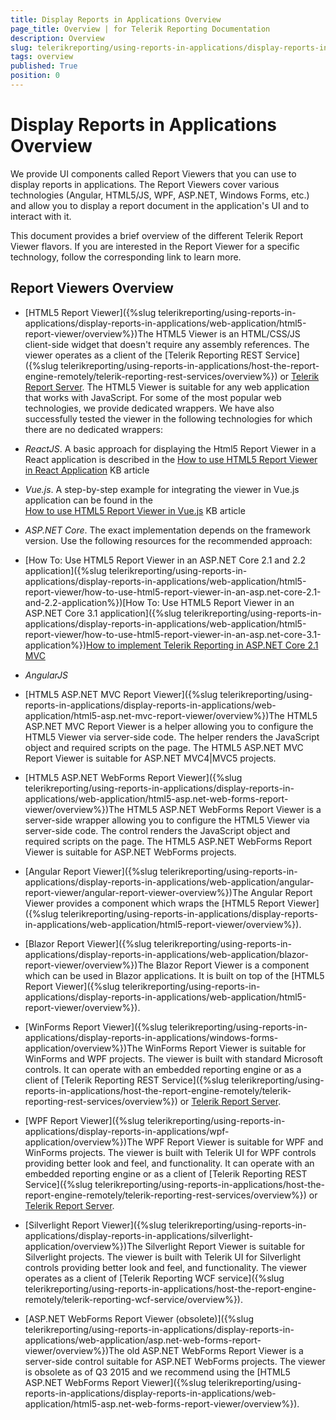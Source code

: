 ```yaml
---
title: Display Reports in Applications Overview
page_title: Overview | for Telerik Reporting Documentation
description: Overview
slug: telerikreporting/using-reports-in-applications/display-reports-in-applications/overview
tags: overview
published: True
position: 0
---
```


# Display Reports in Applications Overview



We provide UI components called Report Viewers that you can use to display reports in applications. The Report Viewers cover various technologies
        (Angular, HTML5/JS, WPF, ASP.NET, Windows Forms, etc.) and allow you to display a report document in the application's UI and to interact with it.
      

This document provides a brief overview of the different Telerik Report Viewer flavors. If you are interested in the Report Viewer for a specific technology,
        follow the corresponding link to learn more.  
      

## Report Viewers Overview

* [HTML5 Report Viewer]({%slug telerikreporting/using-reports-in-applications/display-reports-in-applications/web-application/html5-report-viewer/overview%})The HTML5 Viewer is an HTML/CSS/JS client-side widget that doesn't require any assembly references.
              The viewer operates as a client of the
              [Telerik Reporting REST Service]({%slug telerikreporting/using-reports-in-applications/host-the-report-engine-remotely/telerik-reporting-rest-services/overview%}) or [Telerik Report Server](https://www.telerik.com/report-server).
            The HTML5 Viewer is suitable for any web application that works with JavaScript. For some of the most popular
              web technologies, we provide dedicated wrappers. We have also successfully tested the viewer in
              the following technologies for which there are no dedicated wrappers:
            

* *ReactJS*. A basic approach for displaying the Html5 Report Viewer in a React 
                  application is described in the
                  [How to use HTML5 Report Viewer in React Application](https://docs.telerik.com/reporting/knowledge-base/how-to-use-html5-viewer-in-react-js)
                  KB article
                

* *Vue.js*. A step-by-step example for integrating the viewer in Vue.js application 
                  can be found in the  
                  [How to use HTML5 Report Viewer in Vue.js](https://docs.telerik.com/reporting/knowledge-base/how-to-use-html5-viewer-in-vue-js)
                  KB article
                

* *ASP.NET Core*. The exact implementation depends on the framework version. 
                  Use the following resources for the recommended approach:
                

* [How To: Use HTML5 Report Viewer in an ASP.NET Core 2.1 and 2.2 application]({%slug telerikreporting/using-reports-in-applications/display-reports-in-applications/web-application/html5-report-viewer/how-to-use-html5-report-viewer-in-an-asp.net-core-2.1-and-2.2-application%})[How To: Use HTML5 Report Viewer in an ASP.NET Core 3.1 application]({%slug telerikreporting/using-reports-in-applications/display-reports-in-applications/web-application/html5-report-viewer/how-to-use-html5-report-viewer-in-an-asp.net-core-3.1-application%})[How to implement Telerik Reporting in ASP.NET Core 2.1 MVC](https://docs.telerik.com/reporting/knowledge-base/how-to-implement-telerik-reporting-in-asp-net-core-mvc)

* *AngularJS*

* [HTML5 ASP.NET MVC Report Viewer]({%slug telerikreporting/using-reports-in-applications/display-reports-in-applications/web-application/html5-asp.net-mvc-report-viewer/overview%})The HTML5 ASP.NET MVC Report Viewer is a helper allowing you to configure the HTML5 Viewer via server-side code.
              The helper renders the JavaScript object and required scripts on the page. The HTML5 ASP.NET MVC Report Viewer is suitable for ASP.NET MVC4|MVC5 projects.
            

* [HTML5 ASP.NET WebForms Report Viewer]({%slug telerikreporting/using-reports-in-applications/display-reports-in-applications/web-application/html5-asp.net-web-forms-report-viewer/overview%})The HTML5 ASP.NET WebForms Report Viewer is a server-side wrapper allowing you to configure the HTML5 Viewer via server-side code.
              The control renders the JavaScript object and required scripts on the page.
              The HTML5 ASP.NET WebForms Report Viewer is suitable for ASP.NET WebForms projects.
            

* [Angular Report Viewer]({%slug telerikreporting/using-reports-in-applications/display-reports-in-applications/web-application/angular-report-viewer/angular-report-viewer-overview%})The Angular Report Viewer provides a component which wraps the
              [HTML5 Report Viewer]({%slug telerikreporting/using-reports-in-applications/display-reports-in-applications/web-application/html5-report-viewer/overview%}).
            

* [Blazor Report Viewer]({%slug telerikreporting/using-reports-in-applications/display-reports-in-applications/web-application/blazor-report-viewer/overview%})The Blazor Report Viewer is a component which can be used in Blazor applications. It is built on top of the
              [HTML5 Report Viewer]({%slug telerikreporting/using-reports-in-applications/display-reports-in-applications/web-application/html5-report-viewer/overview%}).
            

* [WinForms Report Viewer]({%slug telerikreporting/using-reports-in-applications/display-reports-in-applications/windows-forms-application/overview%})The WinForms Report Viewer is suitable for WinForms and WPF projects. The viewer is built with standard Microsoft controls.
              It can operate with an embedded reporting engine or as a client of
              [Telerik Reporting REST Service]({%slug telerikreporting/using-reports-in-applications/host-the-report-engine-remotely/telerik-reporting-rest-services/overview%}) or [Telerik Report Server](http://www.telerik.com/report-server).
            

* [WPF Report Viewer]({%slug telerikreporting/using-reports-in-applications/display-reports-in-applications/wpf-application/overview%})The WPF Report Viewer is suitable for WPF and WinForms projects. The viewer is built with Telerik UI for WPF controls providing better
              look and feel, and functionality. It can operate with an embedded reporting engine or as a client of
              [Telerik Reporting REST Service]({%slug telerikreporting/using-reports-in-applications/host-the-report-engine-remotely/telerik-reporting-rest-services/overview%}) or [Telerik Report Server](http://www.telerik.com/report-server).
            

* [Silverlight Report Viewer]({%slug telerikreporting/using-reports-in-applications/display-reports-in-applications/silverlight-application/overview%})The Silverlight Report Viewer is suitable for Silverlight projects. The viewer is built with Telerik UI for Silverlight controls providing
              better look and feel, and functionality. The viewer operates as a client of
              [Telerik Reporting WCF service]({%slug telerikreporting/using-reports-in-applications/host-the-report-engine-remotely/telerik-reporting-wcf-service/overview%}).
            

* [ASP.NET WebForms Report Viewer (obsolete)]({%slug telerikreporting/using-reports-in-applications/display-reports-in-applications/web-application/asp.net-web-forms-report-viewer/overview%})The old ASP.NET WebForms Report Viewer is a server-side control suitable for ASP.NET WebForms projects.
              The viewer is obsolete as of Q3 2015 and we recommend using the
              [HTML5 ASP.NET WebForms Report Viewer]({%slug telerikreporting/using-reports-in-applications/display-reports-in-applications/web-application/html5-asp.net-web-forms-report-viewer/overview%}).
            
